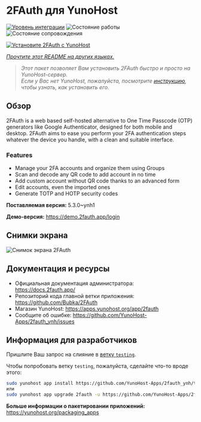<!--
Важно: этот README был автоматически сгенерирован <https://github.com/YunoHost/apps/tree/master/tools/readme_generator>
Он НЕ ДОЛЖЕН редактироваться вручную.
-->

# 2FAuth для YunoHost

[![Уровень интеграции](https://dash.yunohost.org/integration/2fauth.svg)](https://ci-apps.yunohost.org/ci/apps/2fauth/) ![Состояние работы](https://ci-apps.yunohost.org/ci/badges/2fauth.status.svg) ![Состояние сопровождения](https://ci-apps.yunohost.org/ci/badges/2fauth.maintain.svg)

[![Установите 2FAuth с YunoHost](https://install-app.yunohost.org/install-with-yunohost.svg)](https://install-app.yunohost.org/?app=2fauth)

*[Прочтите этот README на других языках.](./ALL_README.md)*

> *Этот пакет позволяет Вам установить 2FAuth быстро и просто на YunoHost-сервер.*  
> *Если у Вас нет YunoHost, пожалуйста, посмотрите [инструкцию](https://yunohost.org/install), чтобы узнать, как установить его.*

## Обзор

2FAuth is a web based self-hosted alternative to One Time Passcode (OTP) generators like Google Authenticator, designed for both mobile and desktop.
2FAuth aims to ease you perform your 2FA authentication steps whatever the device you handle, with a clean and suitable interface.

### Features

- Manage your 2FA accounts and organize them using Groups
- Scan and decode any QR code to add account in no time
- Add custom account without QR code thanks to an advanced form
- Edit accounts, even the imported ones
- Generate TOTP and HOTP security codes

**Поставляемая версия:** 5.3.0~ynh1

**Демо-версия:** <https://demo.2fauth.app/login>

## Снимки экрана

![Снимок экрана 2FAuth](./doc/screenshots/screenshot.png)

## Документация и ресурсы

- Официальная документация администратора: <https://docs.2fauth.app/>
- Репозиторий кода главной ветки приложения: <https://github.com/Bubka/2FAuth>
- Магазин YunoHost: <https://apps.yunohost.org/app/2fauth>
- Сообщите об ошибке: <https://github.com/YunoHost-Apps/2fauth_ynh/issues>

## Информация для разработчиков

Пришлите Ваш запрос на слияние в [ветку `testing`](https://github.com/YunoHost-Apps/2fauth_ynh/tree/testing).

Чтобы попробовать ветку `testing`, пожалуйста, сделайте что-то вроде этого:

```bash
sudo yunohost app install https://github.com/YunoHost-Apps/2fauth_ynh/tree/testing --debug
или
sudo yunohost app upgrade 2fauth -u https://github.com/YunoHost-Apps/2fauth_ynh/tree/testing --debug
```

**Больше информации о пакетировании приложений:** <https://yunohost.org/packaging_apps>
